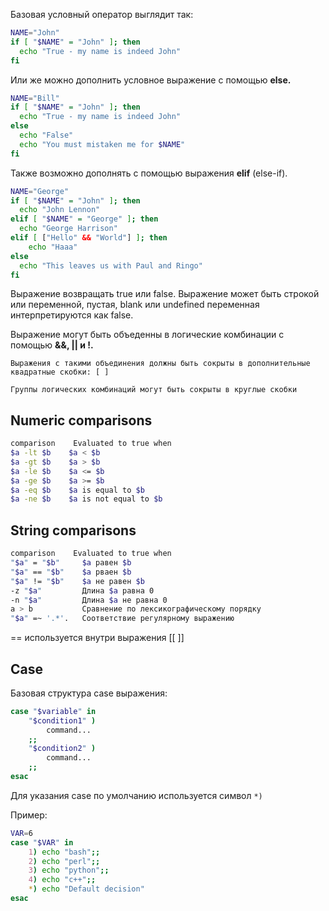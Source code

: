 Базовая условный оператор выглядит так:

```bash
NAME="John"
if [ "$NAME" = "John" ]; then
  echo "True - my name is indeed John"
fi
```

Или же можно дополнить условное выражение с помощью **else.**

```bash
NAME="Bill"
if [ "$NAME" = "John" ]; then
  echo "True - my name is indeed John"
else
  echo "False"
  echo "You must mistaken me for $NAME"
fi
```

Также возможно дополнять с помощью выражения **elif** (else-if).
```bash
NAME="George"
if [ "$NAME" = "John" ]; then
  echo "John Lennon"
elif [ "$NAME" = "George" ]; then
  echo "George Harrison"
elif [ ["Hello" && "World"] ]; then
	echo "Haaa"
else
  echo "This leaves us with Paul and Ringo"
fi
```

Выражение возвращать true или false. Выражение может быть строкой или переменной, 
пустая, blank или undefined переменная интерпретируются как false.

Выражение могут быть объеденны в логические комбинации с помощью **&&, || и !.** 
```
Выражения с такими объединения должны быть сокрыты в дополнительные квадратные скобки: [ ]

Группы логических комбинаций могут быть сокрыты в круглые скобки
```


## Numeric comparisons
```bash
comparison    Evaluated to true when
$a -lt $b    $a < $b
$a -gt $b    $a > $b
$a -le $b    $a <= $b
$a -ge $b    $a >= $b
$a -eq $b    $a is equal to $b
$a -ne $b    $a is not equal to $b
```

## String comparisons
```bash
comparison    Evaluated to true when
"$a" = "$b"     $a равен $b
"$a" == "$b"    $a рваен $b
"$a" != "$b"    $a не равен $b
-z "$a"         Длина $a равна 0
-n "$a"         Длина $a не равна 0
a > b           Сравнение по лексикографическому порядку 
"$a" =~ '.*'.   Соответствие регулярному выражению
```

== используется внутри выражения \[\[ ]]  

## Case

Базовая структура case выражения:
```bash
case "$variable" in
    "$condition1" )
        command...
    ;;
    "$condition2" )
        command...
    ;;
esac
```

Для указания case по умолчанию используется символ ```*)```

Пример:
```bash
VAR=6
case "$VAR" in
	1) echo "bash";;
	2) echo "perl";;
	3) echo "python";;
	4) echo "c++";;
	*) echo "Default decision"
esac
```
